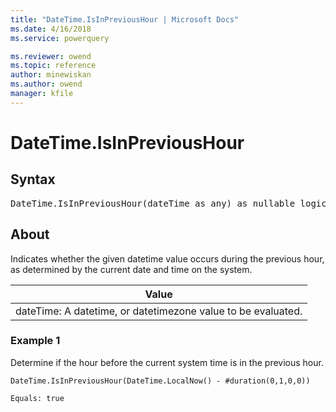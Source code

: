 ```yaml
---
title: "DateTime.IsInPreviousHour | Microsoft Docs"
ms.date: 4/16/2018
ms.service: powerquery

ms.reviewer: owend
ms.topic: reference
author: minewiskan
ms.author: owend
manager: kfile
---
```

# DateTime.IsInPreviousHour

## Syntax

<pre>
DateTime.IsInPreviousHour(dateTime as any) as nullable logical  
</pre>
  
## About  
Indicates whether the given datetime value occurs during the previous hour, as determined by the current date and time on the system.  
  
|Value|  
|---------|  
|dateTime: A datetime, or datetimezone value to be evaluated.|  
  
### Example 1  
Determine if the hour before the current system time is in the previous hour.  
  
```powerquery-m
DateTime.IsInPreviousHour(DateTime.LocalNow() - #duration(0,1,0,0))  
```  
  
```powerquery-m
Equals: true  
```  
